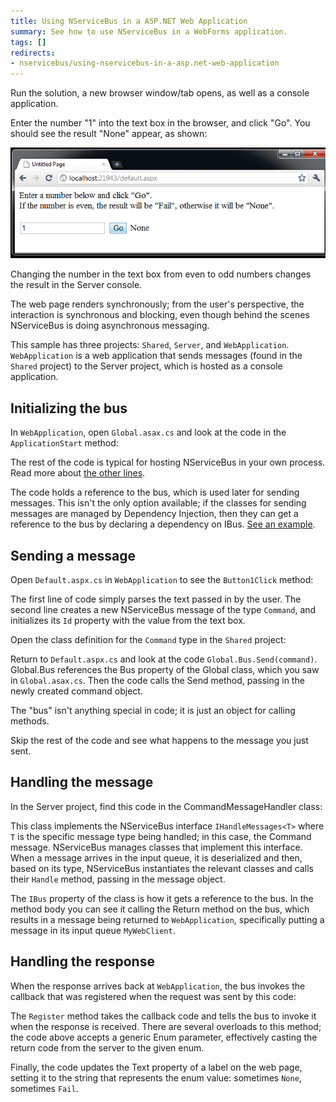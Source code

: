 ```yaml
---
title: Using NServiceBus in a ASP.NET Web Application
summary: See how to use NServiceBus in a WebForms application.
tags: []
redirects:
- nservicebus/using-nservicebus-in-a-asp.net-web-application
---
```


Run the solution, a new browser window/tab opens, as well as a console application.

Enter the number "1" into the text box in the browser, and click "Go". You should see the result "None" appear, as shown:

![AsyncPages sample running](async-pages-running.png "AsyncPages sample running")

Changing the number in the text box from even to odd numbers changes the result in the Server console.

The web page renders synchronously; from the user's perspective, the interaction is synchronous and blocking, even though behind the scenes NServiceBus is doing asynchronous messaging.

This sample has three projects: `Shared`, `Server`, and `WebApplication`. `WebApplication` is a web application that sends messages (found in the `Shared` project) to the Server project, which is hosted as a console application. 

## Initializing the bus

In `WebApplication`, open `Global.asax.cs` and look at the code in the `ApplicationStart` method:

<!-- import ApplicationStart --> 

The rest of the code is typical for hosting NServiceBus in your own process. Read more about [the other lines](/nservicebus/hosting/self-hosting.md).

The code holds a reference to the bus, which is used later for sending messages. This isn't the only option available; if the classes for sending messages are managed by Dependency Injection, then they can get a reference to the bus by declaring a dependency on IBus. [See an example](/nservicebus/containers/injecting-ibus.md).

## Sending a message

Open `Default.aspx.cs` in `WebApplication` to see the `Button1Click` method:

<!-- import ActionHandling -->

The first line of code simply parses the text passed in by the user. The second line creates a new NServiceBus message of the type `Command`, and initializes its `Id` property with the value from the text box.

Open the class definition for the `Command` type in the `Shared` project:

<!-- import Message -->

Return to `Default.aspx.cs` and look at the code `Global.Bus.Send(command)`. Global.Bus references the Bus property of the Global class, which you saw in `Global.asax.cs`. Then the code calls the Send method, passing in the newly created command object.

The "bus" isn't anything special in code; it is just an object for calling methods.

Skip the rest of the code and see what happens to the message you just sent.

## Handling the message

In the Server project, find this code in the CommandMessageHandler class:

<!-- import Handler --> 

This class implements the NServiceBus interface `IHandleMessages<T>` where `T` is the specific message type being handled; in this case, the Command message. NServiceBus manages classes that implement this interface. When a message arrives in the input queue, it is deserialized and then, based on its type, NServiceBus instantiates the relevant classes and calls their `Handle` method, passing in the message object.

The `IBus` property of the class is how it gets a reference to the bus. In the method body you can see it calling the Return method on the bus, which results in a message being returned to `WebApplication`, specifically putting a message in its input queue `MyWebClient`.

## Handling the response

When the response arrives back at `WebApplication`, the bus invokes the callback that was registered when the request was sent by this code:

<!-- import ActionHandling -->

The `Register` method takes the callback code and tells the bus to invoke it when the response is received. There are several overloads to this method; the code above accepts a generic Enum parameter, effectively casting the return code from the server to the given enum.

Finally, the code updates the Text property of a label on the web page, setting it to the string that represents the enum value: sometimes `None`, sometimes `Fail`.